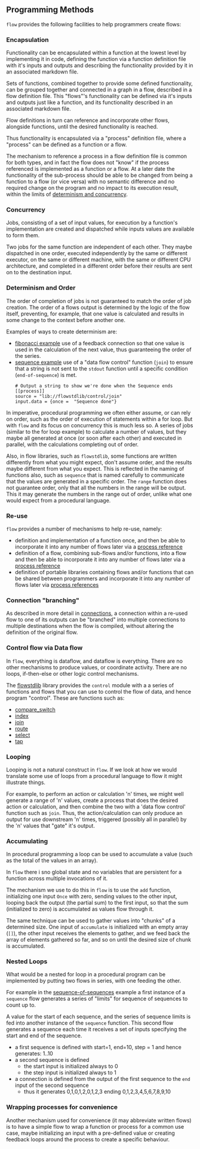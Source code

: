 ## Programming Methods
`flow` provides the following facilities to help programmers create flows:

### Encapsulation
Functionality can be encapsulated within a function at the lowest level by implementing it in code, defining
the function via a function definition file with it's inputs and outputs and describing the functionality 
provided by it in an associated markdown file.

Sets of functions, combined together to provide some defined functionality, can be grouped together and connected
in a graph in a flow, described in a flow definition file. This "flows"'s functionality can be defined via it's inputs
and outputs just like a function, and its functionality described in an associated markdown file.

Flow definitions in turn can reference and incorporate other flows, alongside functions, until the desired 
functionality is reached.

Thus functionality is encapsulated via a "process" definition file, where a "process" can be defined as a function or
a flow.

The mechanism to reference a process in a flow definition file is common for both types, and in fact the flow does
not "know" if the process referenced is implemented as a function or a flow. At a later date the functionality of 
the sub-process should be able to be changed from being a function to a flow (or vice versa) with no semantic difference
and no required change on the program and no impact to its execution result, within the limits of [determinism and
concurrency](#determinism-and-order).

### Concurrency
Jobs, consisting of a set of input values, for execution by a function's implementation are created and dispatched
while inputs values are available to form them.

Two jobs for the same function are independent of each other. They maybe dispatched in one order, executed 
independently by the same or different executor, on the same or different machine, with the same or different CPU
architecture, and completed in a different order before their results are sent on to the destination input.

### Determinism and Order
The order of completion of jobs is not guaranteed to match the order of job creation. The order of a flows output is
determined by the logic of the flow itself, preventing, for example, that one value is calculated and results in
some change to the context before another one.

Examples of ways to create determinism are:
- [fibonacci example](../../flowsamples/fibonacci/root.toml) use of a feedback connection so that one value is used
in the calculation of the next value, thus guaranteeing the order of the series.
- [sequence example](../../flowsamples/sequence/root.toml) use of a "data flow control" function (`join`) to ensure
that a string is not sent to the `stdout` function until a specific condition (`end-of-sequence`) is met.
  ```
  # Output a string to show we're done when the Sequence ends
  [[process]]
  source = "lib://flowstdlib/control/join"
  input.data = {once =  "Sequence done"}
  ```

In imperative, procedural programming we often either assume, or can rely on order, such as the order of execution
of statements within a for loop. But with `flow` and its focus on concurrency this is much less so. A series of jobs
(similar to the for loop example) to calculate a number of values, but they maybe all generated at once (or soon
after each other) and executed in parallel, with the calculations completing out of order.

Also, in flow libraries, such as `flowstdlib`, some functions are written differently from what you might expect,
don't assume order, and the results maybe different from what you expect. This is reflected in the naming of functions
also, such as `sequence` that is named carefully to communicate that the values are generated in a specific order.
The `range` function does not guarantee order, only that all the numbers in the range will be output.
This it may generate the numbers in the range out of order, unlike what one would expect from a procedural language.

### Re-use
`flow` provides a number of mechanisms to help re-use, namely:
- definition and implementation of a function once, and then be able to incorporate it into any number of flows later
via a [process reference](process_references.md)
- definition of a flow, combining sub-flows and/or functions, into a flow and then be able to incorporate it into any 
number of flows later via a [process reference](process_references.md)
- definition of portable libraries containing flows and/or functions that can be shared between programmers and
  incorporate it into any number of flows later via [process references](process_references.md)

### Connection "branching"
As described in more detail in [connections](connections.md), a connection within a re-used flow to one of its
outputs can be "branched" into multiple connections to multiple destinations when the flow is compiled, without 
altering the definition of the original flow.

### Control flow via Data flow
In `flow`, everything is dataflow, and dataflow is everything. There are no other mechanisms to produce values,
or coordinate activity. There are no loops, if-then-else or other logic control mechanisms.

The [flowstdlib](../../flowstdlib/src/flowstdlib.md) library provides the `control` module with a a series of 
functions and flows that you can use to control the flow of data, and hence program "control". 
These are functions such as:
- [compare_switch](../../flowstdlib/src/control/compare_switch/compare_switch.md)
- [index](../../flowstdlib/src/control/index/index.md)
- [join](../../flowstdlib/src/control/join/join.md)
- [route](../../flowstdlib/src/control/route/route.md)
- [select](../../flowstdlib/src/control/select/select.md)
- [tap](../../flowstdlib/src/control/tap/tap.md)

### Looping
Looping is not a natural construct in `flow`. If we look at how we would translate some use of loops from a 
procedural language to flow it might illustrate things.

For example, to perform an action or calculation 'n' times, we might well generate a range of 'n' values, create a
process that does the desired action or calculation, and then combine the two with a 'data flow control' function
such as `join`. Thus, the action/calculation can only produce an output for use downstream 'n' times, triggered
(possibly all in parallel) by the 'n' values that "gate" it's output.

### Accumulating 
In procedural programming a loop can be used to accumulate a value (such as the total of the values in an array).

In `flow` there i sno global state and no variables that are persistent for a function across multiple invocations 
of it.

The mechanism we use to do this in `flow` is to use the `add` function, initializing one input `Once` with zero, 
sending values to the other input, looping back the output (the partial sum) to the first input, so that the sum 
(initialized to zero) is accumulated as values flow through it.

The same technique can be used to gather values into "chunks" of a determined size. One input of `accumulate` is 
initialized with an empty array (`[]`), the other input receives the elements to gather, and we feed back the 
array of elements gathered so far, and so on until the desired size of chunk is accumulated. 

### Nested Loops
What would be a nested for loop in a procedural program can be implemented by putting two flows in series, with
one feeding the other. 

For example in the [sequence-of-sequences](../../flowsamples/sequence-of-sequences/root.toml) 
example a first instance of a `sequence` flow generates a series of "limits" for sequence of sequences to count up to.

A value for the start of each sequence, and the series of sequence limits is fed into another instance of the 
`sequence` function. This second flow generates a sequence each time it receives a set of inputs specifying the start
and end of the sequence.
- a first sequence is defined with start=1, end=10, step = 1 and hence generates: 1..10
- a second sequence is defined
  - the start input is initialized always to 0
  - the step input is initialized always to 1 
- a connection is defined from the output of the first sequence to the `end` input of the second sequence
  - thus it generates 0,1,0,1,2,0,1,2,3    ending    0,1,2,3,4,5,6,7,8,9,10

### Wrapping processes for convenience
Another mechanism used for convenience (it may abbreviate written flows) is to have a simple flow to wrap a function or
process for a common use case, maybe initializing an input with a pre-defined value or creating feedback loops around 
the process to create a specific behaviour.